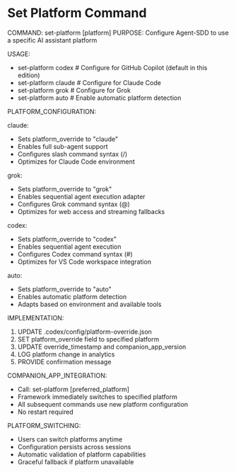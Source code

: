# Set Platform Command

COMMAND: set-platform [platform]
PURPOSE: Configure Agent-SDD to use a specific AI assistant platform

USAGE:
- set-platform codex     # Configure for GitHub Copilot (default in this edition)
- set-platform claude    # Configure for Claude Code
- set-platform grok      # Configure for Grok
- set-platform auto      # Enable automatic platform detection

PLATFORM_CONFIGURATION:

claude:
  - Sets platform_override to "claude"
  - Enables full sub-agent support
  - Configures slash command syntax (/)
  - Optimizes for Claude Code environment

grok:
  - Sets platform_override to "grok"
  - Enables sequential agent execution adapter
  - Configures Grok command syntax (@)
  - Optimizes for web access and streaming fallbacks

codex:
  - Sets platform_override to "codex"
  - Enables sequential agent execution
  - Configures Codex command syntax (#)
  - Optimizes for VS Code workspace integration

auto:
  - Sets platform_override to "auto"
  - Enables automatic platform detection
  - Adapts based on environment and available tools

IMPLEMENTATION:
1. UPDATE .codex/config/platform-override.json
2. SET platform_override field to specified platform
3. UPDATE override_timestamp and companion_app_version
4. LOG platform change in analytics
5. PROVIDE confirmation message

COMPANION_APP_INTEGRATION:
- Call: set-platform [preferred_platform]
- Framework immediately switches to specified platform
- All subsequent commands use new platform configuration
- No restart required

PLATFORM_SWITCHING:
- Users can switch platforms anytime
- Configuration persists across sessions
- Automatic validation of platform capabilities
- Graceful fallback if platform unavailable

